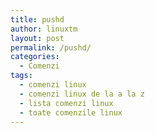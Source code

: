 ```yaml
---
title: pushd
author: linuxtm
layout: post
permalink: /pushd/
categories:
  - Comenzi
tags:
  - comenzi linux
  - comenzi linux de la a la z
  - lista comenzi linux
  - toate comenzile linux
---
```

